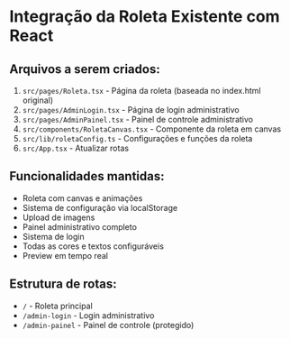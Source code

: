 # Integração da Roleta Existente com React

## Arquivos a serem criados:
1. `src/pages/Roleta.tsx` - Página da roleta (baseada no index.html original)
2. `src/pages/AdminLogin.tsx` - Página de login administrativo
3. `src/pages/AdminPainel.tsx` - Painel de controle administrativo
4. `src/components/RoletaCanvas.tsx` - Componente da roleta em canvas
5. `src/lib/roletaConfig.ts` - Configurações e funções da roleta
6. `src/App.tsx` - Atualizar rotas

## Funcionalidades mantidas:
- Roleta com canvas e animações
- Sistema de configuração via localStorage
- Upload de imagens
- Painel administrativo completo
- Sistema de login
- Todas as cores e textos configuráveis
- Preview em tempo real

## Estrutura de rotas:
- `/` - Roleta principal
- `/admin-login` - Login administrativo
- `/admin-painel` - Painel de controle (protegido)